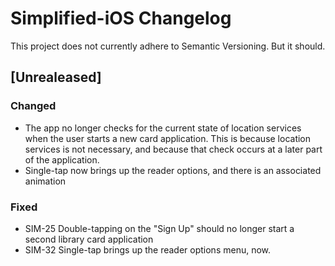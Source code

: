 # Simplified-iOS Changelog
This project does not currently adhere to Semantic Versioning. But it should.

## [Unrealeased]
### Changed
- The app no longer checks for the current state of location services when the user starts a new card application. This is because location services is not necessary, and because that check occurs at a later part of the application.
- Single-tap now brings up the reader options, and there is an associated animation
 
### Fixed
- SIM-25 Double-tapping on the "Sign Up" should no longer start a second library card application
- SIM-32 Single-tap brings up the reader options menu, now.